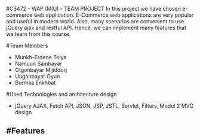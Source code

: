 #CS472 - WAP (MIU) - TEAM PROJECT
In this project we have chosen e-commerce web application. E-Commerce web applications are very popular and useful in modern world. Also, many scenarios are convenient to use jQuery ajax and restful API.  Hence, we can implement many features that we learn from this course.


#Team Members
- Munkh-Erdene Tolya 
- Namuun Sainbayar 
- Otgonbayar Mijiddorj 
- Uuganbayar Oyun
- Burmaa Enkhbat


#Used Technologies and architecture design
- jQuery AJAX, Fetch API, JSON, JSP, JSTL, Servlet, Filters, Model 2 MVC design


#Features
- 